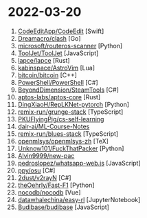 # 2022-03-20

1. [CodeEditApp/CodeEdit](https://github.com/CodeEditApp/CodeEdit "CodeEdit App for macOS – Elevate your code editing experience. Open source, free forever.") [Swift]
2. [Dreamacro/clash](https://github.com/Dreamacro/clash "A rule-based tunnel in Go.") [Go]
3. [microsoft/routeros-scanner](https://github.com/microsoft/routeros-scanner "Tool to scan for RouterOS (Mikrotik) forensic artifacts and vulnerabilities.") [Python]
4. [ToolJet/ToolJet](https://github.com/ToolJet/ToolJet "Extensible low-code framework for building business applications. Connect to databases, cloud storages, GraphQL, API endpoints, Airtable, etc and build apps using drag and drop application builder. Built using JavaScript/TypeScript. 🚀") [JavaScript]
5. [lapce/lapce](https://github.com/lapce/lapce "Lightning-fast and Powerful Code Editor written in Rust") [Rust]
6. [kabinspace/AstroVim](https://github.com/kabinspace/AstroVim "AstroVim is an aesthetic and feature-rich neovim config that is extensible and easy to use with a great set of plugins") [Lua]
7. [bitcoin/bitcoin](https://github.com/bitcoin/bitcoin "Bitcoin Core integration/staging tree") [C++]
8. [PowerShell/PowerShell](https://github.com/PowerShell/PowerShell "PowerShell for every system!") [C#]
9. [BeyondDimension/SteamTools](https://github.com/BeyondDimension/SteamTools "🛠「Steam++」是一个开源跨平台的多功能Steam工具箱。") [C#]
10. [aptos-labs/aptos-core](https://github.com/aptos-labs/aptos-core "A layer 1 for everyone!") [Rust]
11. [DingXiaoH/RepLKNet-pytorch](https://github.com/DingXiaoH/RepLKNet-pytorch "") [Python]
12. [remix-run/grunge-stack](https://github.com/remix-run/grunge-stack "The Remix Stack for deploying to AWS with DynamoDB, authentication, testing, linting, formatting, etc.") [TypeScript]
13. [PKUFlyingPig/cs-self-learning](https://github.com/PKUFlyingPig/cs-self-learning "计算机自学指南") 
14. [dair-ai/ML-Course-Notes](https://github.com/dair-ai/ML-Course-Notes "🎓 Sharing course notes on all topics related to machine learning, NLP, and AI") 
15. [remix-run/blues-stack](https://github.com/remix-run/blues-stack "The Remix Stack for deploying to Fly with PostgreSQL, authentication, testing, linting, formatting, etc.") [TypeScript]
16. [openmlsys/openmlsys-zh](https://github.com/openmlsys/openmlsys-zh "《Machine Learning Systems: Design and Implementation》- Chinese Version") [TeX]
17. [Unknow101/FuckThatPacker](https://github.com/Unknow101/FuckThatPacker "A simple python packer to easily bypass Windows Defender") [Python]
18. [Alvin9999/new-pac](https://github.com/Alvin9999/new-pac "翻墙-科学上网、免费翻墙、免费科学上网、免费自由上网、fanqiang、翻墙梯子、免费软件/方法，一键翻墙浏览器，免费shadowsocks/ss/ssr/v2ray/goflyway账号/节点分享，vps一键搭建翻墙服务器脚本/教程，电脑、手机、iOS、安卓、windows、Mac、Linux、路由器翻墙") 
19. [pedroslopez/whatsapp-web.js](https://github.com/pedroslopez/whatsapp-web.js "A WhatsApp client library for NodeJS that connects through the WhatsApp Web browser app") [JavaScript]
20. [ppy/osu](https://github.com/ppy/osu "rhythm is just a *click* away!") [C#]
21. [2dust/v2rayN](https://github.com/2dust/v2rayN "A V2Ray client for Windows, support Xray core and v2fly core") [C#]
22. [theOehrly/Fast-F1](https://github.com/theOehrly/Fast-F1 "FastF1 is a python package for accessing and analyzing Formula 1 results, schedules, timing data and telemetry") [Python]
23. [nocodb/nocodb](https://github.com/nocodb/nocodb "🔥 🔥 🔥 Open Source Airtable Alternative") [Vue]
24. [datawhalechina/easy-rl](https://github.com/datawhalechina/easy-rl "强化学习中文教程（蘑菇书），在线阅读地址：https://datawhalechina.github.io/easy-rl/") [JupyterNotebook]
25. [Budibase/budibase](https://github.com/Budibase/budibase "Budibase is an open-source low-code platform for creating internal apps in minutes. Supports PostgreSQL, MySQL, MSSQL, MongoDB, Rest API, Docker, K8s 🚀") [JavaScript]
